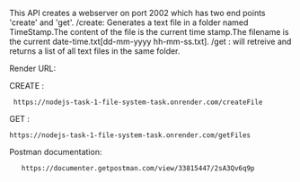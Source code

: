 This API creates a webserver on port 2002 which has two end points 'create' and 'get'.
/create: Generates a text file in a  folder named TimeStamp.The content of the file is the current time stamp.The filename is the current date-time.txt[dd-mm-yyyy hh-mm-ss.txt].
/get : will retreive and returns a list of all text files in the same folder.

Render URL:
 
 CREATE :
 
     https://nodejs-task-1-file-system-task.onrender.com/createFile
              
        
 GET : 
   
    https://nodejs-task-1-file-system-task.onrender.com/getFiles
       
   
Postman documentation:
    
       https://documenter.getpostman.com/view/33815447/2sA3Qv6q9p

      
